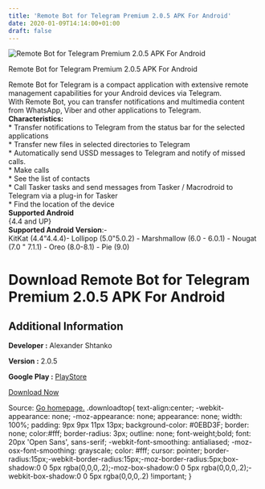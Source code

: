 ```yaml
---
title: 'Remote Bot for Telegram Premium 2.0.5 APK For Android'
date: 2020-01-09T14:14:00+01:00
draft: false
---
```


![Remote Bot for Telegram Premium 2.0.5 APK For Android](https://i0.wp.com/apkhome.net/wp-content/uploads/2020/01/Remote-Bot-for-Telegram-Premium-2.0.5.png "Remote Bot for Telegram Premium 2.0.5 APK For Android")

  

Remote Bot for Telegram Premium 2.0.5 APK For Android

Remote Bot for Telegram is a compact application with extensive remote management capabilities for your Android devices via Telegram.  
With Remote Bot, you can transfer notifications and multimedia content from WhatsApp, Viber and other applications to Telegram.  
**Characteristics:**  
\* Transfer notifications to Telegram from the status bar for the selected applications  
\* Transfer new files in selected directories to Telegram  
\* Automatically send USSD messages to Telegram and notify of missed calls.  
\* Make calls  
\* See the list of contacts  
\* Call Tasker tasks and send messages from Tasker / Macrodroid to Telegram via a plug-in for Tasker  
\* Find the location of the device  
**Supported Android**  
{4.4 and UP}  
**Supported Android Version**:-  
KitKat (4.4"4.4.4)- Lollipop (5.0"5.0.2) - Marshmallow (6.0 - 6.0.1) - Nougat (7.0 " 7.1.1) - Oreo (8.0-8.1) - Pie (9.0)

Download Remote Bot for Telegram Premium 2.0.5 APK For Android
==============================================================

Additional Information
----------------------

**Developer :** Alexander Shtanko

**Version :** 2.0.5

**Google Play :** [PlayStore](https://play.google.com/store/apps/details?id=com.alexandershtanko.androidtelegrambot)

  

[Download Now](https://store4app.co/post/remote-bot-for-telegram-premium-2-0-5-apk-for-android_1578467756)

  
Source: [Go homepage.](https://store4app.co/post/remote-bot-for-telegram-premium-2-0-5-apk-for-android_1578467756) .downloadtop{ text-align:center; -webkit-appearance: none; -moz-appearance: none; appearance: none; width: 100%; padding: 9px 9px 11px 13px; background-color: #0EBD3F; border: none; color:#fff; border-radius: 3px; outline: none; font-weight;bold; font: 20px 'Open Sans', sans-serif; -webkit-font-smoothing: antialiased; -moz-osx-font-smoothing: grayscale; color: #fff; cursor: pointer; border-radius:15px;-webkit-border-radius:15px;-moz-border-radius:5px;box-shadow:0 0 5px rgba(0,0,0,.2);-moz-box-shadow:0 0 5px rgba(0,0,0,.2);-webkit-box-shadow:0 0 5px rgba(0,0,0,.2) !important; }